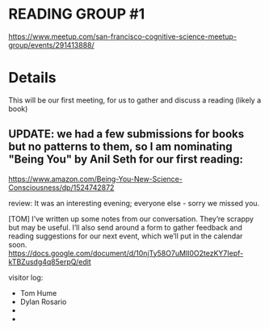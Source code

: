 # READING GROUP #1 

https://www.meetup.com/san-francisco-cognitive-science-meetup-group/events/291413888/

# Details
This will be our first meeting, for us to gather and discuss a reading (likely a book)

## UPDATE: we had a few submissions for books but no patterns to them, so I am nominating "Being You" by Anil Seth for our first reading:

https://www.amazon.com/Being-You-New-Science-Consciousness/dp/1524742872


review: It was an interesting evening; everyone else - sorry we missed you.

[TOM] I’ve written up some notes from our conversation. They’re scrappy but may be useful. I’ll also send around a form to gather feedback and reading suggestions for our next event, which we’ll put in the calendar soon.
https://docs.google.com/document/d/10njTy58O7uMlI0O2tezKY7Iepf-kTBZusdg4q85erpQ/edit


visitor log: 

- Tom Hume
- Dylan Rosario
-
-
